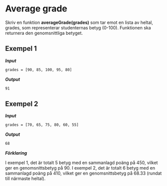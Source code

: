 # Average grade

Skriv en funktion **averageGrade(grades)** som tar emot en lista av heltal, grades, som representerar studenternas betyg (0-100). Funktionen ska returnera den genomsnittliga betyget.

## Exempel 1

**_Input_**

```bash
grades = [90, 85, 100, 95, 80]
```

**_Output_**

```bash
91
```

## Exempel 2

**_Input_**

```bash
grades = [70, 65, 75, 80, 60, 55]
```

**_Output_**

```bash
68
```

**_Förklaring_**

I exempel 1, det är totalt 5 betyg med en sammanlagd poäng på 450, vilket ger en genomsnittsbetyg på 90. I exempel 2, det är totalt 6 betyg med en sammanlagd poäng på 410, vilket ger en genomsnittsbetyg på 68.33 (rundat till närmaste heltal).
